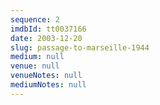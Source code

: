 ```yaml
---
sequence: 2
imdbId: tt0037166
date: 2003-12-20
slug: passage-to-marseille-1944
medium: null
venue: null
venueNotes: null
mediumNotes: null
---
```


